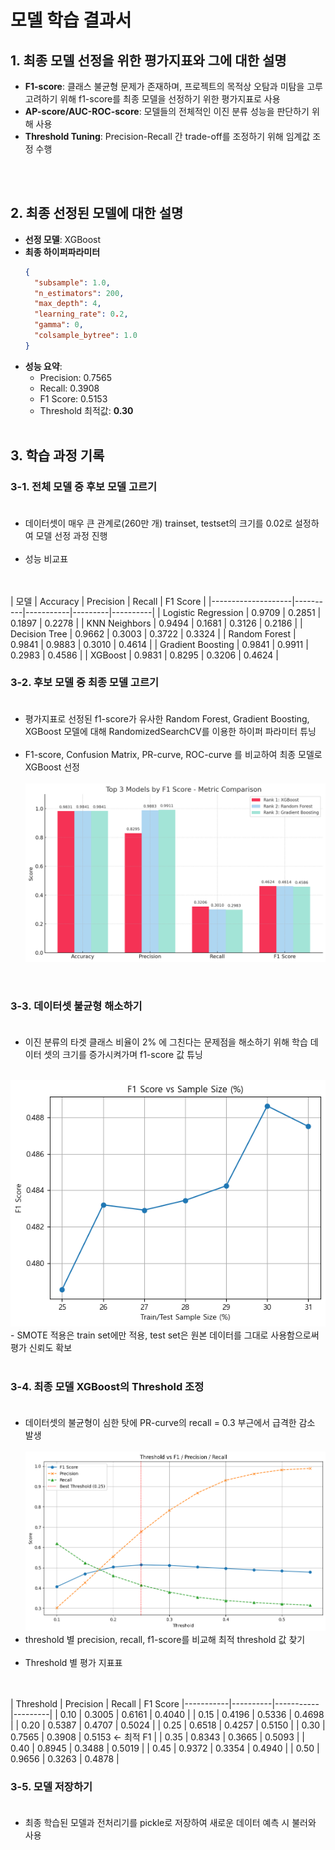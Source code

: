 # 모델 학습 결과서

## 1. 최종 모델 선정을 위한 평가지표와 그에 대한 설명

- **F1-score**: 클래스 불균형 문제가 존재하며, 프로젝트의 목적상 오탐과 미탐을 고루 고려하기 위해 f1-score를 최종 모델을 선정하기 위한 평가지표로 사용<br>
- **AP-score/AUC-ROC-score**: 모델들의 전체적인 이진 분류 성능을 판단하기 위해 사용<br>
- **Threshold Tuning**: Precision-Recall 간 trade-off를 조정하기 위해 임계값 조정 수행

<br/><br/>

## 2. 최종 선정된 모델에 대한 설명

- **선정 모델**: XGBoost
- **최종 하이퍼파라미터**
  ```json
  {
    "subsample": 1.0,
    "n_estimators": 200,
    "max_depth": 4,
    "learning_rate": 0.2,
    "gamma": 0,
    "colsample_bytree": 1.0
  }
  ```
- **성능 요약**:
  - Precision: 0.7565
  - Recall: 0.3908
  - F1 Score: 0.5153
  - Threshold 최적값: **0.30**
<br/><br/>

## 3. 학습 과정 기록

### 3-1. 전체 모델 중 후보 모델 고르기<br><br>
- 데이터셋이 매우 큰 관계로(260만 개) trainset, testset의 크기를 0.02로 설정하여 모델 선정 과정 진행<br><br>
- 성능 비교표<br><br>
<br/>
| 모델               | Accuracy | Precision | Recall  | F1 Score |
|--------------------|----------|-----------|---------|----------|
| Logistic Regression | 0.9709   | 0.2851    | 0.1897  | 0.2278   |
| KNN Neighbors       | 0.9494   | 0.1681    | 0.3126  | 0.2186   |
| Decision Tree       | 0.9662   | 0.3003    | 0.3722  | 0.3324   |
| Random Forest       | 0.9841   | 0.9883    | 0.3010  | 0.4614   |
| Gradient Boosting   | 0.9841   | 0.9911    | 0.2983  | 0.4586   |
| XGBoost             | 0.9831   | 0.8295    | 0.3206  | 0.4624   |
<br/>

### 3-2. 후보 모델 중 최종 모델 고르기<br><br>
- 평가지표로 선정된 f1-score가 유사한 Random Forest, Gradient Boosting, XGBoost 모델에 대해 RandomizedSearchCV를 이용한 하이퍼 파라미터 튜닝<br><br>
- F1-score, Confusion Matrix, PR-curve, ROC-curve 를 비교하여 최종 모델로 XGBoost 선정<br><br>
  <img src='../readme_img/F1score비교.png'>
<br/>

### 3-3. 데이터셋 불균형 해소하기<br><br>
-  이진 분류의 타겟 클래스 비율이 2% 에 그친다는 문제점을 해소하기 위해 학습 데이터 셋의 크기를 증가시켜가며 f1-score 값 튜닝<br><br>
  <img src='../readme_img/XGB boost - F1 score vs Sample size.png'>
- SMOTE 적용은 train set에만 적용, test set은 원본 데이터를 그대로 사용함으로써 평가 신뢰도 확보<br>
<br/>

### 3-4. 최종 모델 XGBoost의 Threshold 조정 <br><br>
- 데이터셋의 불균형이 심한 탓에 PR-curve의 recall = 0.3 부근에서 급격한 감소 발생<br><br>
  <img src='../readme_img/XGBoost-Threshold vs F1_precision_recall.png'>
- threshold 별 precision, recall, f1-score를 비교해 최적 threshold 값 찾기<br><br>
- Threshold 별 평가 지표표<br><br>
<br/>
| Threshold	|  Precision	|  Recall	|  F1 Score
|-----------|----------|-----------|---------|
| 0.10	|  0.3005	|  0.6161	|  0.4040  |
| 0.15	|  0.4196	|  0.5336	|  0.4698  |
| 0.20	|  0.5387	|  0.4707	|  0.5024  |
| 0.25	|  0.6518	|  0.4257	|  0.5150  |
| 0.30	|  0.7565	|  0.3908	|  0.5153 ← 최적 F1  |
| 0.35	|  0.8343	|  0.3665	|  0.5093  |
| 0.40	|  0.8945	|  0.3488	|  0.5019  |
| 0.45	|  0.9372	|  0.3354	|  0.4940  |
| 0.50	|  0.9656	|  0.3263	|  0.4878  |
<br/>

### 3-5. 모델 저장하기<br><br>
- 최종 학습된 모델과 전처리기를 pickle로 저장하여 새로운 데이터 예측 시 불러와 사용

<br/><br/>

